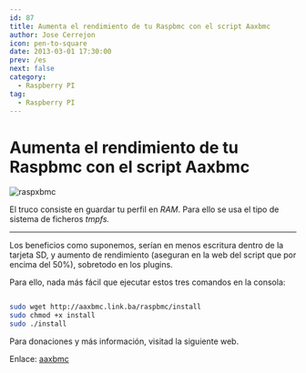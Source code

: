 ```yaml
---
id: 87
title: Aumenta el rendimiento de tu Raspbmc con el script Aaxbmc
author: Jose Cerrejon
icon: pen-to-square
date: 2013-03-01 17:30:00
prev: /es
next: false
category:
  - Raspberry PI
tag:
  - Raspberry PI
---
```


# Aumenta el rendimiento de tu Raspbmc con el script Aaxbmc

![raspxbmc](/images/raspxbmc.jpg)

El truco consiste en guardar tu perfil en *RAM*. Para ello se usa el tipo de sistema de ficheros *tmpfs.*

- - -
Los beneficios como suponemos, serían en menos escritura dentro de la tarjeta SD, y aumento de rendimiento (aseguran en la web del script que por encima del 50%), sobretodo en los plugins.

Para ello, nada más fácil que ejecutar estos tres comandos en la consola:

```bash

sudo wget http://aaxbmc.link.ba/raspbmc/install
sudo chmod +x install
sudo ./install

```

Para donaciones y más información, visitad la siguiente web.

Enlace: [aaxbmc](http://aaxbmc.link.ba)